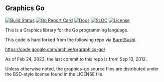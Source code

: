 ## Graphics Go

[![Build Status][build-status-svg]][build-status-url]
[![Go Report Card][goreport-svg]][goreport-url]
[![Docs][docs-godoc-svg]][docs-godoc-url]
[![SLOC][loc-svg]][repo-url]
[![License][license-svg]][license-url]

This is a Graphics library for the Go programming language.

This code is hard forked from the following repo via [BurntSushi](https://github.com/BurntSushi/graphics-go).

https://code.google.com/archive/p/graphics-go/

As of Feb 24, 2022, the last commit to this repo is from Sep 13, 2012.

Unless otherwise noted, the graphics-go source files are distributed
under the BSD-style license found in the LICENSE file.

 [used-by-svg]: https://sourcegraph.com/github.com/grokify/graphics-go/-/badge.svg
 [used-by-url]: https://sourcegraph.com/github.com/grokify/graphics-go?badge
 [build-status-svg]: https://github.com/grokify/graphics-go/workflows/go%20build/badge.svg?branch=master
 [build-status-url]: https://github.com/grokify/graphics-go/actions
 [goreport-svg]: https://goreportcard.com/badge/github.com/grokify/graphics-go
 [goreport-url]: https://goreportcard.com/report/github.com/grokify/graphics-go
 [codeclimate-status-svg]: https://codeclimate.com/github/grokify/graphics-go/badges/gpa.svg
 [codeclimate-status-url]: https://codeclimate.com/github/grokify/graphics-go
 [docs-godoc-svg]: https://pkg.go.dev/badge/github.com/grokify/graphics-go
 [docs-godoc-url]: https://pkg.go.dev/github.com/grokify/graphics-go/graphics
 [license-svg]: https://img.shields.io/badge/license-MIT-graphicsgo.svg
 [license-url]: https://github.com/grokify/graphics-go/blob/master/LICENSE
 [loc-svg]: https://tokei.rs/b1/github/grokify/graphics-go
 [repo-url]: https://github.com/grokify/graphics-go